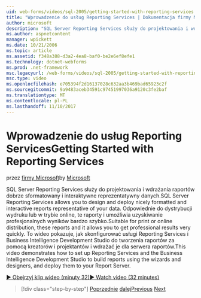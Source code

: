 ```yaml
---
uid: web-forms/videos/sql-2005/getting-started-with-reporting-services
title: "Wprowadzenie do usług Reporting Services | Dokumentacja firmy Microsoft"
author: microsoft
description: "SQL Server Reporting Services służy do projektowania i wdrażania raportów dobrze sformatowany i interaktywne reprezentatywny danych. Odpowiednia na potrzeby drukowania lub tylko..."
ms.author: aspnetcontent
manager: wpickett
ms.date: 10/21/2006
ms.topic: article
ms.assetid: f348a388-d3a2-4ea8-baf0-be2e6ef8efe1
ms.technology: dotnet-webforms
ms.prod: .net-framework
msc.legacyurl: /web-forms/videos/sql-2005/getting-started-with-reporting-services
msc.type: video
ms.openlocfilehash: e705394f2d16137028c632aa3b469bad65923c2f
ms.sourcegitcommit: 9a9483aceb34591c97451997036a9120c3fe2baf
ms.translationtype: MT
ms.contentlocale: pl-PL
ms.lasthandoff: 11/10/2017
---
```

<a name="getting-started-with-reporting-services"></a><span data-ttu-id="b1269-104">Wprowadzenie do usług Reporting Services</span><span class="sxs-lookup"><span data-stu-id="b1269-104">Getting Started with Reporting Services</span></span>
====================
<span data-ttu-id="b1269-105">przez [firmy Microsoft](https://github.com/microsoft)</span><span class="sxs-lookup"><span data-stu-id="b1269-105">by [Microsoft](https://github.com/microsoft)</span></span>

<span data-ttu-id="b1269-106">SQL Server Reporting Services służy do projektowania i wdrażania raportów dobrze sformatowany i interaktywne reprezentatywny danych.</span><span class="sxs-lookup"><span data-stu-id="b1269-106">SQL Server Reporting Services allows you to design and deploy nicely formatted and interactive reports representative of your data.</span></span> <span data-ttu-id="b1269-107">Odpowiednie do dystrybucji wydruku lub w trybie online, te raporty i umożliwia uzyskiwanie profesjonalnych wyników bardzo szybko.</span><span class="sxs-lookup"><span data-stu-id="b1269-107">Suitable for print or online distribution, these reports and it allows you to get professional results very quickly.</span></span> <span data-ttu-id="b1269-108">To wideo pokazuje, jak skonfigurować usługi Reporting Services i Business Intelligence Development Studio do tworzenia raportów za pomocą kreatorów i projektantów i wdrażać je dla serwera raportów.</span><span class="sxs-lookup"><span data-stu-id="b1269-108">This video demonstrates how to set up Reporting Services and the Business Intelligence Development Studio to build reports using the wizards and designers, and deploy them to your Report Server.</span></span>

[<span data-ttu-id="b1269-109">&#9654; Obejrzyj klip wideo (minuty 32)</span><span class="sxs-lookup"><span data-stu-id="b1269-109">&#9654; Watch video (32 minutes)</span></span>](https://channel9.msdn.com/Blogs/ASP-NET-Site-Videos/getting-started-with-reporting-services)

>[!div class="step-by-step"]
<span data-ttu-id="b1269-110">[Poprzednie](using-sql-server-management-studio.md)
[dalej](building-and-customizing-reports-in-business-intelligence-development-studio.md)</span><span class="sxs-lookup"><span data-stu-id="b1269-110">[Previous](using-sql-server-management-studio.md)
[Next](building-and-customizing-reports-in-business-intelligence-development-studio.md)</span></span>
